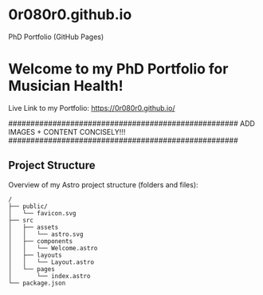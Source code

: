 # 0r080r0.github.io
PhD Portfolio (GitHub Pages)

# Welcome to my PhD Portfolio for Musician Health!

Live Link to my Portfolio: https://0r080r0.github.io/

#################################################### ADD IMAGES + CONTENT CONCISELY!!! #################################################### 

## Project Structure

Overview of my Astro project structure (folders and files):

```text
/
├── public/
│   └── favicon.svg
├── src
│   ├── assets
│   │   └── astro.svg
│   ├── components
│   │   └── Welcome.astro
│   ├── layouts
│   │   └── Layout.astro
│   └── pages
│       └── index.astro
└── package.json
```
